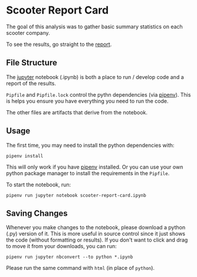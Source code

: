 # Scooter Report Card
The goal of this analysis was to gather basic summary statistics on each scooter company.

To see the results, go straight to the [report].

## File Structure
The [jupyter] notebook (.ipynb) is both a place to run / develop code and a report of the results.

`Pipfile` and `Pipfile.lock` control the pythn dependencies (via [pipenv]).
This is helps you ensure you have everything you need to run the code.

The other files are artifacts that derive from the notebook.

## Usage
The first time, you may need to install the python dependencies with:
```
pipenv install
```
This will only work if you have [pipenv] installed.
Or you can use your own python package manager to install the requirements in the `Pipfile`.

To start the notebook, run:
```
pipenv run jupyter notebook scooter-report-card.ipynb
```

## Saving Changes
Whenever you make changes to the notebook, please download a python (.py) version of it.
This is more useful in source control since it just shows the code (without formatting or results).
If you don't want to click and drag to move it from your downloads, you can run:
```
pipenv run jupyter nbconvert --to python *.ipynb
```
Please run the same command with `html` (in place of `python`).


[jupyter]: https://jupyter.org/index.html
[pipenv]: https://pipenv-fork.readthedocs.io/en/latest/
[report]: ./scooter-report-card.html
